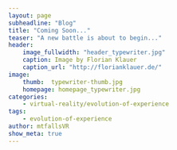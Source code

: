 ```yaml
---
layout: page
subheadline: "Blog"
title: "Coming Soon..."
teaser: "A new battle is about to begin..."
header:
    image_fullwidth: "header_typewriter.jpg"
    caption: Image by Florian Klauer
    caption_url: "http://florianklauer.de/"
image:
    thumb:  typewriter-thumb.jpg
    homepage: homepage_typewriter.jpg
categories:
    - virtual-reality/evolution-of-experience
tags:
    - evolution-of-experience
author: mtfallsVR
show_meta: true
---
```

<!-- [![ko-fi](https://www.ko-fi.com/img/githubbutton_sm.svg)](https://ko-fi.com/Q5Q81LOP9) -->
